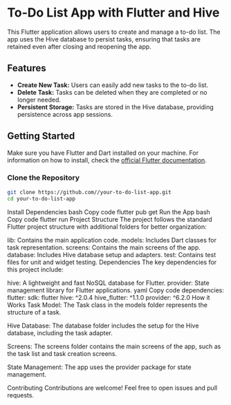 # To-Do List App with Flutter and Hive

This Flutter application allows users to create and manage a to-do list. The app uses the Hive database to persist tasks, ensuring that tasks are retained even after closing and reopening the app.

## Features

- **Create New Task:** Users can easily add new tasks to the to-do list.
- **Delete Task:** Tasks can be deleted when they are completed or no longer needed.
- **Persistent Storage:** Tasks are stored in the Hive database, providing persistence across app sessions.

## Getting Started

Make sure you have Flutter and Dart installed on your machine. For information on how to install, check the [official Flutter documentation](https://flutter.dev/docs/get-started/install).

### Clone the Repository

```bash
git clone https://github.com//your-to-do-list-app.git
cd your-to-do-list-app
```
Install Dependencies
bash
Copy code
flutter pub get
Run the App
bash
Copy code
flutter run
Project Structure
The project follows the standard Flutter project structure with additional folders for better organization:

lib: Contains the main application code.
models: Includes Dart classes for task representation.
screens: Contains the main screens of the app.
database: Includes Hive database setup and adapters.
test: Contains test files for unit and widget testing.
Dependencies
The key dependencies for this project include:

hive: A lightweight and fast NoSQL database for Flutter.
provider: State management library for Flutter applications.
yaml
Copy code
dependencies:
  flutter:
    sdk: flutter
  hive: ^2.0.4
  hive_flutter: ^1.1.0
  provider: ^6.2.0
How it Works
Task Model: The Task class in the models folder represents the structure of a task.

Hive Database: The database folder includes the setup for the Hive database, including the task adapter.

Screens: The screens folder contains the main screens of the app, such as the task list and task creation screens.

State Management: The app uses the provider package for state management.

Contributing
Contributions are welcome! Feel free to open issues and pull requests.